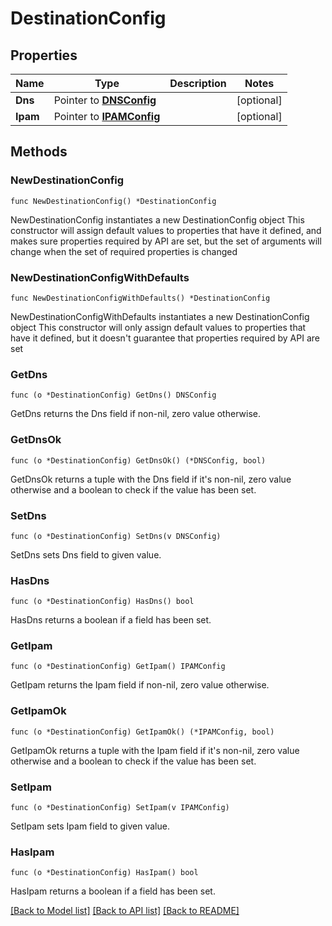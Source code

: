 # DestinationConfig

## Properties

Name | Type | Description | Notes
------------ | ------------- | ------------- | -------------
**Dns** | Pointer to [**DNSConfig**](DNSConfig.md) |  | [optional] 
**Ipam** | Pointer to [**IPAMConfig**](IPAMConfig.md) |  | [optional] 

## Methods

### NewDestinationConfig

`func NewDestinationConfig() *DestinationConfig`

NewDestinationConfig instantiates a new DestinationConfig object
This constructor will assign default values to properties that have it defined,
and makes sure properties required by API are set, but the set of arguments
will change when the set of required properties is changed

### NewDestinationConfigWithDefaults

`func NewDestinationConfigWithDefaults() *DestinationConfig`

NewDestinationConfigWithDefaults instantiates a new DestinationConfig object
This constructor will only assign default values to properties that have it defined,
but it doesn't guarantee that properties required by API are set

### GetDns

`func (o *DestinationConfig) GetDns() DNSConfig`

GetDns returns the Dns field if non-nil, zero value otherwise.

### GetDnsOk

`func (o *DestinationConfig) GetDnsOk() (*DNSConfig, bool)`

GetDnsOk returns a tuple with the Dns field if it's non-nil, zero value otherwise
and a boolean to check if the value has been set.

### SetDns

`func (o *DestinationConfig) SetDns(v DNSConfig)`

SetDns sets Dns field to given value.

### HasDns

`func (o *DestinationConfig) HasDns() bool`

HasDns returns a boolean if a field has been set.

### GetIpam

`func (o *DestinationConfig) GetIpam() IPAMConfig`

GetIpam returns the Ipam field if non-nil, zero value otherwise.

### GetIpamOk

`func (o *DestinationConfig) GetIpamOk() (*IPAMConfig, bool)`

GetIpamOk returns a tuple with the Ipam field if it's non-nil, zero value otherwise
and a boolean to check if the value has been set.

### SetIpam

`func (o *DestinationConfig) SetIpam(v IPAMConfig)`

SetIpam sets Ipam field to given value.

### HasIpam

`func (o *DestinationConfig) HasIpam() bool`

HasIpam returns a boolean if a field has been set.


[[Back to Model list]](../README.md#documentation-for-models) [[Back to API list]](../README.md#documentation-for-api-endpoints) [[Back to README]](../README.md)


